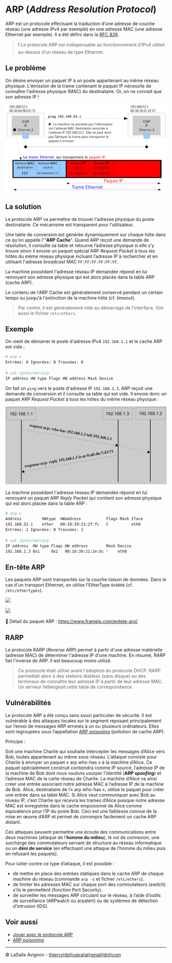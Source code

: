 # ARP (_Address Resolution Protocol_)

ARP est un protocole effectuant la traduction d’une adresse de couche réseau (une adresse IPv4 par exemple) en
une adresse MAC (une adresse Ethernet par exemple). Il a été défini dans la [RFC 826](https://tools.ietf.org/html/rfc826).

> :exclamation: Le protocole ARP est indispensable au fonctionnement d’IPv4 utilisé au-dessus d’un réseau de type Ethernet.

## Le problème

On désire envoyer un paquet IP à un poste appartenant au même réseau physique. L'émission de la trame contenant le paquet IP nécessite de connaître l'adresse physique (MAC) du destinataire. Or, on ne connait que son adresse IP !

![](../images/arp-probleme.png)

## La solution

Le protocole ARP va permettre de trouver l'adresse physique du poste destinataire. Ce mécanisme est transparent pour l'utilisateur.

Une table de conversion est générée dynamiquement sur chaque hôte dans ce qu'on appelle l'"**ARP Cache**". Quand ARP reçoit une demande de résolution, il consulte sa table et retourne l’adresse physique si elle s’y trouve sinon il envoie un paquet spécial ARP _Request Packet_ à tous les hôtes du même réseau physique incluant l’adresse IP à rechercher et en utilisant l'adresse _broadcast_ MAC `FF:FF:FF:FF:FF:FF`.

La machine possédant l'adresse réseau IP demandée répond en lui renvoyant son adresse physique qui est alors placée dans la table ARP (cache ARP).

Le contenu de l'ARP Cache est généralement conservé pendant un certain temps ou jusqu'à l'extinction de la machine hôte (cf. _timeout_).

> Par contre, il est généralement vide au démarrage de l'interface. Voir aussi le fichier `/etc/ethers`.

## Exemple

On vient de démarrer le poste d'adresse IPv4 `192.168.1.1` et le cache ARP est vide :

```bash
# arp ­v
Entrées: 0 Ignorées: 0 Trouvées: 0

# cat /proc/net/arp
IP address HW type Flags HW address Mask Device
```

On fait un `ping` vers le poste d'adresse IP `192.168.1.3`. ARP reçoit une demande de conversion et il consulte sa table qui est vide. Il envoie donc un paquet ARP _Request Packet_ à tous les hôtes du même réseau physique :

![](../images/arp-solution.png)

La machine possédant l'adresse réseau IP demandée répond en lui renvoyant un paquet ARP _Reply Packet_ qui contient son adresse physique qui est alors placée dans la table ARP :

```bash
# arp ­v
Address         HWtype  HWaddress           Flags Mask Iface
192.168.52.1    ether   00:18:39:21:2f:fc   C          eth0
Entrées: 1 Ignorées: 0 Trouvées: 1

# cat /proc/net/arp
IP address  HW type Flags HW address        Mask Device
192.168.1.3 0x1     0x2   00:18:39:21:2e:bc *    eth0
```

## En-tête ARP

Les paquets ARP sont transportés sur la couche liaison de données. Dans le cas d'un transport Ethernet, on utilise l'EtherType `0x0806` (cf. `/etc/ethertypes`).

![](http://www.frameip.com/wp-content/uploads/entete-arp-entete-arp-partie-1.gif)

![](http://www.frameip.com/wp-content/uploads/entete-arp-entete-arp-partie-2.gif)

:eyes: Détail du paquet ARP : https://www.frameip.com/entete-arp/

## RARP

Le protocole RARP (_Reverse ARP_) permet à partir d'une adresse matérielle (adresse MAC) de déterminer l'adresse IP d'une machine. En résumé, RARP fait l'inverse de ARP. Il est beaucoup moins utilisé.

> Ce protocole était utilisé avant l'adoption du protocole DHCP. RARP permettait alors à des stations diskless (sans disque) ou des terminaux de connaître leur adresse IP à partir de leur adresse MAC. Un serveur hébergeait cette table de correspondance.

## Vulnérabilités

Le protocole ARP a été conçu sans souci particulier de sécurité. Il est vulnérable à des attaques locales sur le segment reposant principalement sur l’envoi de messages ARP erronés à un ou plusieurs ordinateurs. Elles sont regroupées sous l’appellation [ARP poisoning](https://fr.wikipedia.org/wiki/ARP_poisoning) (pollution de cache ARP).

Principe :

Soit une machine Charlie qui souhaite intercepter les messages d’Alice vers Bob, toutes appartenant au même sous-réseau. L’attaque consiste pour Charlie à envoyer un paquet « arp who-has » à la machine d’Alice. Ce paquet spécialement construit contiendra comme IP source, l’adresse IP de la machine de Bob dont nous voulons usurper l’identité (**ARP _spoofing_**) et l’adresse MAC de la carte réseau de Charlie. La machine d’Alice va ainsi créer une entrée associant notre adresse MAC à l’adresse IP de la machine de Bob. Alice, destinataire de l’« arp who-has », utilise le paquet pour créer une entrée dans sa table MAC. Si Alice veut communiquer avec Bob au niveau IP, c’est Charlie qui recevra les trames d’Alice puisque notre adresse MAC est enregistrée dans le cache empoisonné de Alice comme équivalence pour l’IP du poste Bob. Ceci est une faiblesse connue de la mise en œuvre d’ARP et permet de corrompre facilement un cache ARP distant.

Ces attaques peuvent permettre une écoute des communications entre deux machines (attaque de l’**homme du milieu**), le vol de connexion, une surcharge des commutateurs servant de structure au réseau informatique ou un **déni de service** (en effectuant une attaque de l’homme du milieu puis en refusant les paquets).

Pour lutter contre ce type d’attaque, il est possible :

- de mettre en place des entrées statiques dans le cache ARP de chaque machine du réseau (commande `arp -s` et fichier `/etc/ethers`).
- de limiter les adresses MAC sur chaque port des commutateurs (_switch_) s’ils le permettent (fonction Port Security).
- de surveiller les messages ARP circulant sur le réseau, à l’aide d’outils de surveillance (ARPwatch ou arpalert) ou de systèmes de détection d’intrusion (IDS).

## Voir aussi

- [Jouer avec le protocole ARP](https://doc.lagout.org/network/arp.pdf)
- [ARP poisoning](../cybersecurite/attaques-historiques/arp-poisoning.md)

---
©️ LaSalle Avignon - [thierry(dot)vaira(at)gmail(dot)com](thierry.vaira@gmail.com)
